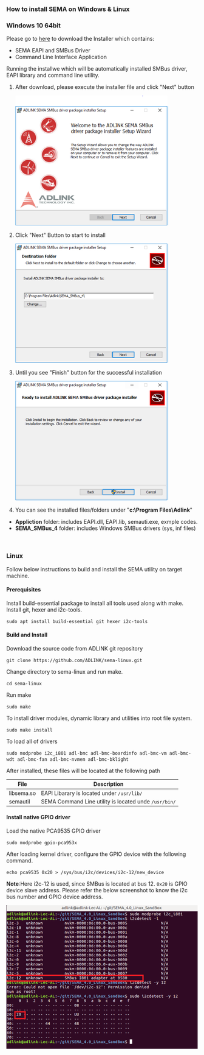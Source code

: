 ### How to install SEMA on Windows & Linux

### Windows 10 64bit

Please go to [here](https://hq0epm0west0us0storage.blob.core.windows.net/public/SEMA%204.0.0_20200215.rar)  to download the Installer which contains:

* SEMA EAPI and SMBus Driver
* Command Line Interface Application

Running the installwe which will be automatically installed SMBus driver, EAPI library and command line utility.

1. After download, please execute the installer file and click "Next" button

    ![install1](HowToInstallSEMA.assets/install1-1582257539251.png)


2. Click "Next" Button to start to install 

    ![capture2](HowToInstallSEMA.assets/capture2.png)

3. Until you see "Finish" button for the successful installation

    ![capture3](HowToInstallSEMA.assets/capture3-1582261215293.png)

4. You can see the installed files/folders under "**c:\Program Files\Adlink**"

  * **Appliction** folder: includes EAPI.dll, EAPI.lib, semauti.exe, exmple codes.
  * **SEMA_SMBus_4** folder: includes Windows SMBus drivers (sys, inf files)

<br />

### Linux



Follow below instructions to build and install the SEMA utility on target machine.

#### Prerequisites

Install build-essential package to install all tools used along with make. Install git, hexer and i2c-tools.

```
sudo apt install build-essential git hexer i2c-tools
```

#### Build and Install

Download the source code from ADLINK git repository

```
git clone https://github.com/ADLINK/sema-linux.git
```

Change directory to sema-linux and run make.

```
cd sema-linux
```

Run make

```
sudo make
```

To install driver modules, dynamic library and utilities into root file system.

```
sudo make install
```

To load all of drivers

```
sudo modprobe i2c_i801 adl-bmc adl-bmc-boardinfo adl-bmc-vm adl-bmc-wdt adl-bmc-fan adl-bmc-nvmem adl-bmc-bklight
```

After installed, these files will be located at the following path

| File       | Description                                           |
| ---------- | ----------------------------------------------------- |
| libsema.so | EAPI Libarary is located under `/usr/lib/`            |
| semautil   | SEMA Command Line utility is located unde `/usr/bin/` |



#### Install native GPIO driver

Load the native PCA9535 GPIO driver

```
sudo modprobe gpio-pca953x
```

After loading kernel driver, configure the GPIO device with the following command.

```
echo pca9535 0x20 > /sys/bus/i2c/devices/i2c-12/new_device
```

**Note**:Here i2c-12 is used, since SMBus is located at bus 12. `0x20` is GPIO device slave address. Please refer the below screenshot to know the i2c bus number and GPIO device address.

<img src="HowToInstallSEMA.assets/image-20200306144803201.png" alt="image-20200306144803201"/>



